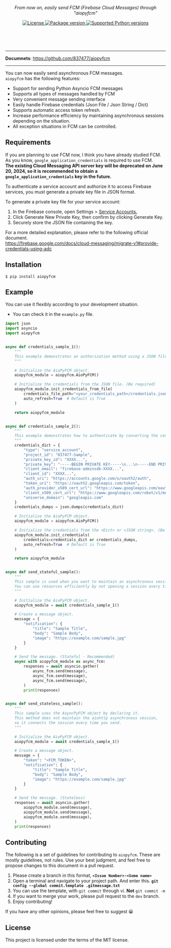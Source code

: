 <br><br><br>
<p align="center">
  <a href="https://github.com/837477/aiopyfcm"><img src=""></a>
</p>
<p align="center">
    <em>From now on, easily send FCM (Firebase Cloud Messages) through "aiopyfcm"</em>
</p>
<p align="center">
<a href="https://github.com/837477/aiopyfcm/blob/main/LICENSE" target="_blank">
    <img src="https://img.shields.io/pypi/l/aiopyfcm?color=FEC301" alt="License">
</a>
<a href="https://pypi.org/project/aiopyfcm" target="_blank">
    <img src="https://img.shields.io/pypi/v/aiopyfcm?color=FEC301" alt="Package version">
</a>
<a href="https://pypi.org/project/aiopyfcm" target="_blank">
    <img src="https://img.shields.io/pypi/pyversions/aiopyfcm?color=FEC301" alt="Supported Python versions">
</a>
</p>
<br><br><br>

---

**Documnets**: <a href="https://github.com/837477/aiopyfcm" target="_blank">https://github.com/837477/aiopyfcm </a>

---

You can now easily send asynchronous FCM messages.<br>
`aiopyfcm` has the following features:

- Support for sending Python Asyncio FCM messages
- Supports all types of messages handled by FCM
- Very convenient message sending interface
- Easily handle Firebase credentials (Json File / Json String / Dict)
- Supports automatic access token refresh.
- Increase performance efficiency by maintaining asynchronous sessions depending on the situation.
- All exception situations in FCM can be controlled.


## Requirements

If you are planning to use FCM now, I think you have already studied FCM.<br>
As you know, `google_application_credentials` is required to use FCM.<br>
**The existing Cloud Messaging API server key will be deprecated on June 20, 2024, so it is recommended to obtain a `google_application_credentials` key in the future.**

To authenticate a service account and authorize it to access Firebase services, you must generate a private key file in JSON format.

To generate a private key file for your service account: <br>
1. In the Firebase console, open Settings > <a href="https://console.firebase.google.com/project/_/settings/serviceaccounts/adminsdk?_gl=1*pput8o*_up*MQ..*_ga*MTQ0NTkyMjIzOC4xNzExMTMyOTM2*_ga_CW55HF8NVT*MTcxMTEzMjkzNi4xLjAuMTcxMTEzMjkzNi4wLjAuMA.." target="_blank">Service Accounts. </a>
2. Click Generate New Private Key, then confirm by clicking Generate Key.
3. Securely store the JSON file containing the key.

For a more detailed explanation, please refer to the following official document.<br>
https://firebase.google.com/docs/cloud-messaging/migrate-v1#provide-credentials-using-adc


## Installation

```console
$ pip install aiopyfcm
```

## Example

You can use it flexibly according to your development situation.
* You can check it in the `example.py` file.

```Python
import json
import asyncio
import aiopyfcm


async def credentials_sample_1():
    """
    This example demonstrates an authorization method using a JSON file.
    """

    # Initialize the AioPyFCM object.
    aiopyfcm_module = aiopyfcm.AioPyFCM()

    # Initialize the credentials from the JSON file. (Be required)
    aiopyfcm_module.init_credentials_from_file(
        credentials_file_path="<your_credentials_path>/credentials.json",
        auto_refresh=True  # Default is True
    )

    return aiopyfcm_module


async def credentials_sample_2():
    """
    This example demonstrates how to authenticate by converting the contents of a JSON file into a <Dict> or <String>.
    """
    credentials_dict = {
        "type": "service_account",
        "project_id": "837477-Sample",
        "private_key_id": "XXXX...",
        "private_key": "-----BEGIN PRIVATE KEY-----\n...\n-----END PRIVATE KEY-----\n",
        "client_email": "firebase-adminsdk-XXXX...",
        "client_id": "XXXX...",
        "auth_uri": "https://accounts.google.com/o/oauth2/auth",
        "token_uri": "https://oauth2.googleapis.com/token",
        "auth_provider_x509_cert_url": "https://www.googleapis.com/oauth2/v1/certs",
        "client_x509_cert_url": "https://www.googleapis.com/robot/v1/metadata/x509/firebase-adminsdk-XXXX...",
        "universe_domain": "googleapis.com"
    }
    credentials_dumps = json.dumps(credentials_dict)

    # Initialize the AioPyFCM object.
    aiopyfcm_module = aiopyfcm.AioPyFCM()

    # Initialize the credentials from the <Dict> or <JSON string>. (Be required)
    aiopyfcm_module.init_credentials(
        credentials=credentials_dict or credentials_dumps,
        auto_refresh=True  # Default is True
    )

    return aiopyfcm_module


async def send_stateful_sample():
    """
    This sample is used when you want to maintain an asynchronous session of aiohttp.
    You can use resources efficiently by not opening a session every time you send.
    """

    # Initialize the AioPyFCM object.
    aiopyfcm_module = await credentials_sample_1()

    # Create a message object.
    message = {
        "notification": {
            "title": "Sample Title",
            "body": "Sample Body",
            "image": "https://example.com/sample.jpg"
        }
    }

    # Send the message. (Stateful - Recommended)
    async with aiopyfcm_module as async_fcm:
        responses = await asyncio.gather(
            async_fcm.send(message),
            async_fcm.send(message),
            async_fcm.send(message),
        )
        print(responses)


async def send_stateless_sample():
    """
    This sample uses the AsyncPyFCM object by declaring it.
    This method does not maintain the aiohttp asynchronous session,
    so it connects the session every time you send.
    """

    # Initialize the AioPyFCM object.
    aiopyfcm_module = await credentials_sample_1()

    # Create a message object.
    message = {
        "token": "<FCM_TOKEN>",
        "notification": {
            "title": "Sample Title",
            "body": "Sample Body",
            "image": "https://example.com/sample.jpg"
        }
    }

    # Send the message. (Stateless)
    responses = await asyncio.gather(
        aiopyfcm_module.send(message),
        aiopyfcm_module.send(message),
        aiopyfcm_module.send(message),
    )
    print(responses)

```

## Contributing
The following is a set of guidelines for contributing to `aiopyfcm`. These are mostly guidelines, not rules. Use your best judgment, and feel free to propose changes to this document in a pull request.

1. Please create a branch in this format, **`<Issue Number>-<Some name>`**
2. Open a terminal and navigate to your project path. And enter this.
   **`git config --global commit.template .gitmessage.txt`**
3. You can use the template, with `git commit` through vi. **Not** `git commit -m`
4. If you want to merge your work, please pull request to the `dev` branch.
5. Enjoy contributing!

If you have any other opinions, please feel free to suggest 😀

## License

This project is licensed under the terms of the MIT license.
